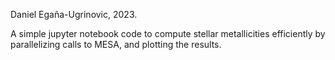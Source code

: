 Daniel Egaña-Ugrinovic, 2023.

A simple jupyter notebook code to compute stellar metallicities efficiently by parallelizing calls to MESA, and plotting the results.
